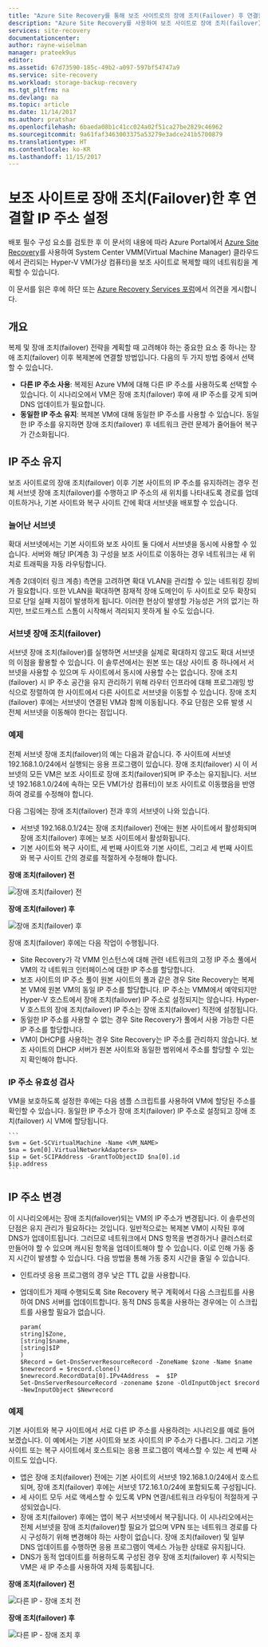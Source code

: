 ```yaml
---
title: "Azure Site Recovery를 통해 보조 사이트로의 장애 조치(Failover) 후 연결할 IP 주소 설정 | Microsoft Docs"
description: "Azure Site Recovery를 사용하여 보조 사이트로 장애 조치(failover)한 후 VM에 연결하기 위해 IP 주소를 설정하는 방법을 설명합니다."
services: site-recovery
documentationcenter: 
author: rayne-wiselman
manager: prateek9us
editor: 
ms.assetid: 67d73590-185c-49b2-a097-597bf54747a9
ms.service: site-recovery
ms.workload: storage-backup-recovery
ms.tgt_pltfrm: na
ms.devlang: na
ms.topic: article
ms.date: 11/14/2017
ms.author: pratshar
ms.openlocfilehash: 6baeda08b1c41cc024a02f51ca27be2829c46962
ms.sourcegitcommit: 9a61faf3463003375a53279e3adce241b5700879
ms.translationtype: HT
ms.contentlocale: ko-KR
ms.lasthandoff: 11/15/2017
---
```

# <a name="set-up-ip-addressing-to-connect-after-failover-to-a-secondary-site"></a>보조 사이트로 장애 조치(Failover)한 후 연결할 IP 주소 설정

배포 필수 구성 요소를 검토한 후 이 문서의 내용에 따라 Azure Portal에서 [Azure Site Recovery](site-recovery-overview.md)를 사용하여 System Center VMM(Virtual Machine Manager) 클라우드에서 관리되는 Hyper-V VM(가상 컴퓨터)을 보조 사이트로 복제할 때의 네트워킹을 계획할 수 있습니다. 

이 문서를 읽은 후에 하단 또는 [Azure Recovery Services 포럼](https://social.msdn.microsoft.com/forums/azure/home?forum=hypervrecovmgr)에서 의견을 게시합니다.

## <a name="overview"></a>개요

복제 및 장애 조치(failover) 전략을 계획할 때 고려해야 하는 중요한 요소 중 하나는 장애 조치(failover) 이후 복제본에 연결할 방법입니다. 다음의 두 가지 방법 중에서 선택할 수 있습니다. 

- **다른 IP 주소 사용**: 복제된 Azure VM에 대해 다른 IP 주소를 사용하도록 선택할 수 있습니다. 이 시나리오에서 VM은 장애 조치(failover) 후에 새 IP 주소를 갖게 되며 DNS 업데이트가 필요합니다.
- **동일한 IP 주소 유지**: 복제본 VM에 대해 동일한 IP 주소를 사용할 수 있습니다. 동일한 IP 주소를 유지하면 장애 조치(failover) 후 네트워크 관련 문제가 줄어들어 복구가 간소화됩니다. 

## <a name="retaining-ip-addresses"></a>IP 주소 유지

보조 사이트로의 장애 조치(failover) 이후 기본 사이트의 IP 주소를 유지하려는 경우 전체 서브넷 장애 조치(failover)를 수행하고 IP 주소의 새 위치를 나타내도록 경로를 업데이트하거나, 기본 사이트와 복구 사이트 간에 확대 서브넷을 배포할 수 있습니다.

### <a name="stretched-subnet"></a>늘어난 서브넷

확대 서브넷에서는 기본 사이트와 보조 사이트 둘 다에서 서브넷을 동시에 사용할 수 있습니다. 서버와 해당 IP(계층 3) 구성을 보조 사이트로 이동하는 경우 네트워크는 새 위치로 트래픽을 자동 라우팅합니다. 

계층 2(데이터 링크 계층) 측면을 고려하면 확대 VLAN을 관리할 수 있는 네트워킹 장비가 필요합니다. 또한 VLAN을 확대하면 잠재적 장애 도메인이 두 사이트로 모두 확장되므로 단일 실패 지점이 발생하게 됩니다. 이러한 현상이 발생할 가능성은 거의 없기는 하지만, 브로드캐스트 스톰이 시작해서 격리되지 못하게 될 수도 있습니다. 


### <a name="subnet-failover"></a>서브넷 장애 조치(failover)

서브넷 장애 조치(failover)를 실행하면 서브넷을 실제로 확대하지 않고도 확대 서브넷의 이점을 활용할 수 있습니다. 이 솔루션에서는 원본 또는 대상 사이트 중 하나에서 서브넷을 사용할 수 있으며 두 사이트에서 동시에 사용할 수는 없습니다. 장애 조치(failover) 시 IP 주소 공간을 유지 관리하기 위해 라우터 인프라에 대해 프로그래밍 방식으로 정렬하여 한 사이트에서 다른 사이트로 서브넷을 이동할 수 있습니다. 장애 조치(failover) 후에는 서브넷이 연결된 VM과 함께 이동됩니다. 주요 단점은 오류 발생 시 전체 서브넷을 이동해야 한다는 점입니다.

### <a name="example"></a>예제

전체 서브넷 장애 조치(failover)의 예는 다음과 같습니다. 주 사이트에 서브넷 192.168.1.0/24에서 실행되는 응용 프로그램이 있습니다. 장애 조치(failover) 시 이 서브넷의 모든 VM은 보조 사이트로 장애 조치(failover)되며 IP 주소는 유지됩니다. 서브넷 192.168.1.0/24에 속하는 모든 VM(가상 컴퓨터)이 보조 사이트로 이동했음을 반영하여 경로를 수정해야 합니다.

다음 그림에는 장애 조치(failover) 전과 후의 서브넷이 나와 있습니다.

- 서브넷 192.168.0.1/24는 장애 조치(failover) 전에는 원본 사이트에서 활성화되며 장애 조치(failover) 후에는 보조 사이트에서 활성화됩니다.
- 기본 사이트와 복구 사이트, 세 번째 사이트와 기본 사이트, 그리고 세 번째 사이트와 복구 사이트 간의 경로를 적절하게 수정해야 합니다.

**장애 조치(failover) 전**

![장애 조치(failover) 전](./media/vmm-to-vmm-walkthrough-network/network-design2.png)

**장애 조치(failover) 후**

![장애 조치(failover) 후](./media/vmm-to-vmm-walkthrough-network/network-design3.png)

장애 조치(failover) 후에는 다음 작업이 수행됩니다.

- Site Recovery가 각 VMM 인스턴스에 대해 관련 네트워크의 고정 IP 주소 풀에서 VM의 각 네트워크 인터페이스에 대한 IP 주소를 할당합니다.
- 보조 사이트의 IP 주소 풀이 원본 사이트의 풀과 같은 경우 Site Recovery는 복제본 VM에 원본 VM의 동일 IP 주소를 할당합니다. IP 주소는 VMM에서 예약되지만 Hyper-V 호스트에서 장애 조치(failover) IP 주소로 설정되지는 않습니다. Hyper-V 호스트의 장애 조치(failover) IP 주소는 장애 조치(failover) 직전에 설정됩니다.
- 동일한 IP 주소를 사용할 수 없는 경우 Site Recovery가 풀에서 사용 가능한 다른 IP 주소를 할당합니다.
- VM이 DHCP를 사용하는 경우 Site Recovery는 IP 주소를 관리하지 않습니다. 보조 사이트의 DHCP 서버가 원본 사이트와 동일한 범위에서 주소를 할당할 수 있는지 확인해야 합니다.

### <a name="validate-the-ip-address"></a>IP 주소 유효성 검사

VM을 보호하도록 설정한 후에는 다음 샘플 스크립트를 사용하여 VM에 할당된 주소를 확인할 수 있습니다. 동일한 IP 주소가 장애 조치(failover) IP 주소로 설정되고 장애 조치(failover) 시 VM에 할당됩니다.

    ```
    $vm = Get-SCVirtualMachine -Name <VM_NAME>
    $na = $vm[0].VirtualNetworkAdapters>
    $ip = Get-SCIPAddress -GrantToObjectID $na[0].id
    $ip.address 
    ```

## <a name="changing-ip-addresses"></a>IP 주소 변경

이 시나리오에서는 장애 조치(failover)되는 VM의 IP 주소가 변경됩니다. 이 솔루션의 단점은 유지 관리가 필요하다는 것입니다. 일반적으로는 복제본 VM이 시작된 후에 DNS가 업데이트됩니다. 그러므로 네트워크에서 DNS 항목을 변경하거나 클러스터로 만들어야 할 수 있으며 캐시된 항목을 업데이트해야 할 수 있습니다. 이로 인해 가동 중지 시간이 발생할 수 있습니다. 다음 방법을 통해 가동 중지 시간을 줄일 수 있습니다.

- 인트라넷 응용 프로그램의 경우 낮은 TTL 값을 사용합니다.
- 업데이트가 제때 수행되도록 Site Recovery 복구 계획에서 다음 스크립트를 사용하여 DNS 서버를 업데이트합니다. 동적 DNS 등록을 사용하는 경우에는 이 스크립트를 사용할 필요가 없습니다.

    ```
    param(
    string]$Zone,
    [string]$name,
    [string]$IP
    )
    $Record = Get-DnsServerResourceRecord -ZoneName $zone -Name $name
    $newrecord = $record.clone()
    $newrecord.RecordData[0].IPv4Address  =  $IP
    Set-DnsServerResourceRecord -zonename $zone -OldInputObject $record -NewInputObject $Newrecord
    ```
    
### <a name="example"></a>예제 

기본 사이트와 복구 사이트에서 서로 다른 IP 주소를 사용하려는 시나리오를 예로 들어 보겠습니다. 이 예에서는 기본 사이트와 보조 사이트의 IP 주소가 다릅니다. 그리고 기본 사이트 또는 복구 사이트에서 호스트되는 응용 프로그램이 액세스할 수 있는 세 번째 사이트도 있습니다.

- 앱은 장애 조치(failover) 전에는 기본 사이트의 서브넷 192.168.1.0/24에서 호스트되며, 장애 조치(failover) 후에는 서브넷 172.16.1.0/24에 포함되도록 구성됩니다.
- 세 사이트 모두 서로 액세스할 수 있도록 VPN 연결/네트워크 라우팅이 적절하게 구성되었습니다.
- 장애 조치(failover) 후에는 앱이 복구 서브넷에서 복구됩니다. 이 시나리오에서는 전체 서브넷을 장애 조치(failover)할 필요가 없으며 VPN 또는 네트워크 경로를 다시 구성하기 위해 변경해야 하는 사항이 없습니다. 장애 조치(failover) 및 일부 DNS 업데이트를 수행하면 응용 프로그램이 액세스 가능한 상태로 유지됩니다.
- DNS가 동적 업데이트를 허용하도록 구성된 경우 장애 조치(failover) 후 시작되는 VM은 새 IP 주소를 사용하여 자체 등록됩니다.

**장애 조치(failover) 전**

![다른 IP - 장애 조치 전](./media/vmm-to-vmm-walkthrough-network/network-design10.png)

**장애 조치(failover) 후**

![다른 IP - 장애 조치 후](./media/vmm-to-vmm-walkthrough-network/network-design11.png)




